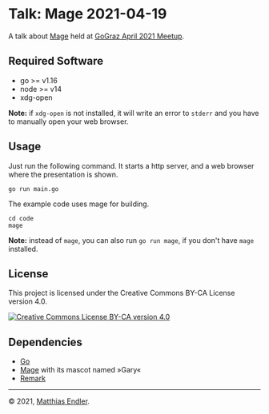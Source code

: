 # Talk: Mage 2021-04-19

A talk about [Mage][] held at [GoGraz April 2021 Meetup][go-graz-202104].

## Required Software

- go >= v1.16
- node >= v14
- xdg-open

**Note:** if `xdg-open` is not installed, it will write an error to `stderr` 
and you have to manually open your web browser.

## Usage

Just run the following command. It starts a http server, and a web browser
where the presentation is shown.

```shell
go run main.go
```

The example code uses mage for building.

```shell
cd code
mage
```

**Note:** instead of `mage`, you can also run `go run mage`, if you don't have
`mage` installed.

## License

This project is licensed under the Creative Commons BY-CA License version 4.0.

<a rel="license" href="http://creativecommons.org/licenses/by-sa/4.0/"><img alt="Creative Commons License BY-CA version 4.0" style="border-width:0" src="https://i.creativecommons.org/l/by-sa/4.0/88x31.png" /></a>

## Dependencies

- [Go][] 
- [Mage][] with its mascot named »Gary«
- [Remark][]

---

© 2021, [Matthias Endler][me].


[go]: https://go.dev
[go-graz-202104]: https://gograz.org/meetup/2021-04-19/
[mage]: https://magefile.org
[me]: https://m12r.at
[remark]: https://remarkjs.com